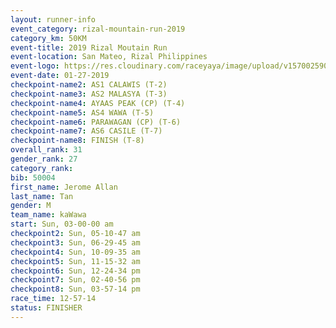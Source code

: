 ```yaml
---
layout: runner-info 
event_category: rizal-mountain-run-2019 
category_km: 50KM 
event-title: 2019 Rizal Moutain Run 
event-location: San Mateo, Rizal Philippines 
event-logo: https://res.cloudinary.com/raceyaya/image/upload/v1570025909/logo/rizal-mountain_gkfete.jpg 
event-date: 01-27-2019 
checkpoint-name2: AS1 CALAWIS (T-2) 
checkpoint-name3: AS2 MALASYA (T-3) 
checkpoint-name4: AYAAS PEAK (CP) (T-4) 
checkpoint-name5: AS4 WAWA (T-5) 
checkpoint-name6: PARAWAGAN (CP) (T-6) 
checkpoint-name7: AS6 CASILE (T-7) 
checkpoint-name8: FINISH (T-8) 
overall_rank: 31
gender_rank: 27
category_rank: 
bib: 50004
first_name: Jerome Allan
last_name: Tan
gender: M
team_name: kaWawa
start: Sun, 03-00-00 am
checkpoint2: Sun, 05-10-47 am
checkpoint3: Sun, 06-29-45 am
checkpoint4: Sun, 10-09-35 am
checkpoint5: Sun, 11-15-32 am
checkpoint6: Sun, 12-24-34 pm
checkpoint7: Sun, 02-40-56 pm
checkpoint8: Sun, 03-57-14 pm
race_time: 12-57-14
status: FINISHER
---
```

